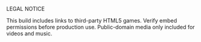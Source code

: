 LEGAL NOTICE

This build includes links to third-party HTML5 games. Verify embed permissions before production use. Public-domain media only included for videos and music.
